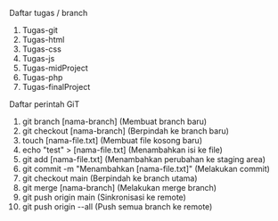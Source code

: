 Daftar tugas / branch
1. Tugas-git
2. Tugas-html
3. Tugas-css
4. Tugas-js
5. Tugas-midProject
6. Tugas-php
7. Tugas-finalProject

Daftar perintah GiT
1. git branch [nama-branch] (Membuat branch baru)
2. git checkout [nama-branch] (Berpindah ke branch baru)
3. touch [nama-file.txt] (Membuat file kosong baru)
4. echo "test" > [nama-file.txt] (Menambahkan isi ke file)
5. git add [nama-file.txt] (Menambahkan perubahan ke staging area)
6. git commit -m "Menambahkan [nama-file.txt]" (Melakukan commit)
7. git checkout main (Berpindah ke branch utama)
8. git merge [nama-branch] (Melakukan merge branch)
9. git push origin main (Sinkronisasi ke remote)
10. git push origin --all (Push semua branch ke remote)
